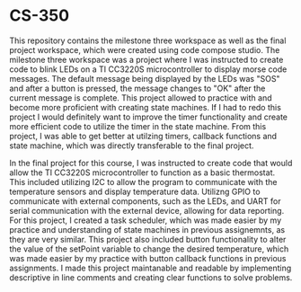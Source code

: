 # CS-350

This repository contains the milestone three workspace as well as the final project workspace, which were created using code compose studio.  The milestone three workspace was a project where I was instructed to create code to blink LEDs on a TI CC3220S microcontroller to display morse code messages.  The default message being displayed by the LEDs was "SOS" and after a button is pressed, the message changes to "OK" after the current message is complete.  This project allowed to practice with and become more proficient with creating state machines.  If I had to redo this project I would definitely want to improve the timer functionality and create more efficient code to utilize the timer in the state machine.  From this project, I was able to get better at utilzing timers, callback functions and state machine, which was directly transferable to the final project. 

In the final project for this course, I was instructed to create code that would allow the TI CC3220S microcontroller to function as a basic thermostat.  This included utilizing I2C to allow the program to communicate with the temperature sensors and display temperature data.  Utilizng GPIO to communicate with external components, such as the LEDs, and UART for serial communication with the external device, allowing for data reporting.  For this project, I created a task scheduler, which was made easier by my practice and understanding of state machines in previous assignemnts, as they are very similar.  This project also included button functionality to alter the value of the setPoint variable to change the desired temperature, which was made easier by my practice with button callback functions in previous assignments.  I made this project maintanable and readable by implementing descriptive in line comments and creating clear functions to solve problems.

